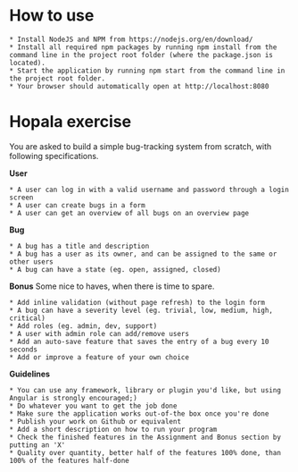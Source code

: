 # How to use

    * Install NodeJS and NPM from https://nodejs.org/en/download/
    * Install all required npm packages by running npm install from the command line in the project root folder (where the package.json is located).
    * Start the application by running npm start from the command line in the project root folder.
    * Your browser should automatically open at http://localhost:8080

# Hopala exercise

You are asked to build a simple bug-tracking system from scratch, with following specifications.

**User**

    * A user can log in with a valid username and password through a login screen
    * A user can create bugs in a form
    * A user can get an overview of all bugs on an overview page



**Bug**

    * A bug has a title and description
    * A bug has a user as its owner, and can be assigned to the same or other users
    * A bug can have a state (eg. open, assigned, closed)


**Bonus**
Some nice to haves, when there is time to spare.

    * Add inline validation (without page refresh) to the login form
    * A bug can have a severity level (eg. trivial, low, medium, high, critical)
    * Add roles (eg. admin, dev, support)
    * A user with admin role can add/remove users
    * Add an auto-save feature that saves the entry of a bug every 10 seconds
    * Add or improve a feature of your own choice


**Guidelines**

    * You can use any framework, library or plugin you'd like, but using Angular is strongly encouraged;)
    * Do whatever you want to get the job done
    * Make sure the application works out-of-the box once you're done
    * Publish your work on Github or equivalent
    * Add a short description on how to run your program
    * Check the finished features in the Assignment and Bonus section by putting an 'X'
    * Quality over quantity, better half of the features 100% done, than 100% of the features half-done


